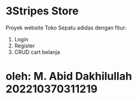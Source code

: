 
# 3Stripes Store
Proyek website Toko Sepatu adidas dengan fitur: 
1. Login
2. Register
3. CRUD cart belanja

oleh: M. Abid Dakhilullah
      202210370311219
=======

